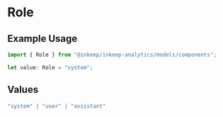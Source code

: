 # Role

## Example Usage

```typescript
import { Role } from "@inkeep/inkeep-analytics/models/components";

let value: Role = "system";
```

## Values

```typescript
"system" | "user" | "assistant"
```